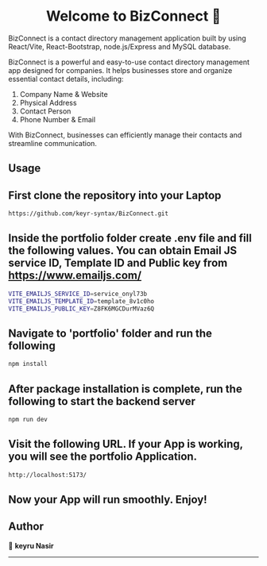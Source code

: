 <h1 align="center">Welcome to BizConnect 👋</h1>

BizConnect is a contact directory management  application built by using React/Vite, React-Bootstrap, node.js/Express and MySQL database.

BizConnect is a powerful and easy-to-use contact directory management app designed for companies. 
It helps businesses store and organize essential contact details, including:

1. Company Name & Website
2. Physical Address
3. Contact Person
4. Phone Number & Email

With BizConnect, businesses can efficiently manage their contacts and streamline communication.


## Usage

## First clone the repository into your Laptop
```sh
https://github.com/keyr-syntax/BizConnect.git
```

## Inside the portfolio folder create .env file and  fill the following values. You can obtain Email JS service ID, Template ID and Public key from https://www.emailjs.com/

```sh
VITE_EMAILJS_SERVICE_ID=service_onyl73b
VITE_EMAILJS_TEMPLATE_ID=template_8v1c0ho
VITE_EMAILJS_PUBLIC_KEY=Z8FK6MGCDurMVaz6Q
```


## Navigate to 'portfolio' folder and run the following
```sh
npm install
```
## After package installation is complete, run the following to start the backend server
```sh
npm run dev
```

## Visit the following URL. If your App is working, you will see the portfolio Application.

```sh
http://localhost:5173/
```

## Now your App will run smoothly. Enjoy!

## Author

👤 **keyru Nasir**

---
